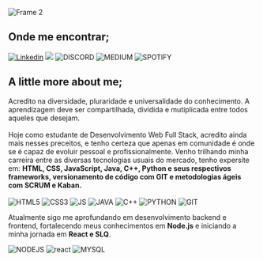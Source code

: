 ![Frame 2](https://user-images.githubusercontent.com/101408372/163434779-36748050-cfc1-422a-a3c2-f3e9f6c36b1e.png)
<br>
## Onde me encontrar; <br>

[![Linkedin](https://img.shields.io/badge/LinkedIn-0077B5?style=for-the-badge&logo=linkedin&logoColor=white)](https://www.linkedin.com/in/guimaraesabrina/)
<a href="https://www.codewars.com/users/guimaraesadev"><img src="https://img.shields.io/badge/Codewars-B1361E?style=for-the-badge&logo=Codewars&logoColor=white"></a>
![DISCORD](https://img.shields.io/badge/Discord-7289DA?style=for-the-badge&logo=discord&logoColor=white)
![MEDIUM](https://img.shields.io/badge/Medium-12100E?style=for-the-badge&logo=medium&logoColor=white)
![SPOTIFY](https://img.shields.io/badge/Spotify-1ED760?&style=for-the-badge&logo=spotify&logoColor=white)

## A little more about me;
Acredito na diversidade, pluraridade e universalidade do conhecimento. A aprendizagem deve ser compartilhada, dividida e mutiplicada entre todos aqueles que desejam. <br><br>
Hoje como estudante de Desenvolvimento Web Full Stack, acredito ainda mais nesses preceitos, e tenho certeza que apenas em comunidade é onde se é capaz de evoluir pessoal e profissionalmente. 
Venho trilhando minha carreira entre as diversas tecnologias usuais do mercado, tenho expersite em: **HTML, CSS, JavaScript, Java, C++, Python e seus respectivos frameworks, versionamento de código com GIT e metodologias ágeis com SCRUM e Kaban.** <br><br>
![HTML5](https://img.shields.io/badge/HTML5-E34F26?style=for-the-badge&logo=html5&logoColor=white)
![CSS3](https://img.shields.io/badge/CSS3-1572B6?style=for-the-badge&logo=css3&logoColor=white)
![JS](https://img.shields.io/badge/JavaScript-F7DF1E?style=for-the-badge&logo=javascript&logoColor=black)
![JAVA](https://img.shields.io/badge/Java-ED8B00?style=for-the-badge&logo=java&logoColor=white)
![C++](https://img.shields.io/badge/C%2B%2B-00599C?style=for-the-badge&logo=c%2B%2B&logoColor=white)
![PYTHON](https://img.shields.io/badge/Python-3776AB?style=for-the-badge&logo=python&logoColor=white)
![GIT](https://img.shields.io/badge/Git-E34F26?style=for-the-badge&logo=git&logoColor=white)


Atualmente sigo me aprofundando em desenvolvimento backend e frontend, fortalecendo meus conhecimentos em **Node.js** e iniciando a minha jornada em **React e SLQ**.

![NODEJS](https://img.shields.io/badge/Node.js-43853D?style=for-the-badge&logo=node.js&logoColor=white)
![react](https://img.shields.io/badge/React-20232A?style=for-the-badge&logo=react&logoColor=61DAFB)
![MYSQL](https://img.shields.io/badge/MySQL-00000F?style=for-the-badge&logo=mysql&logoColor=white)
